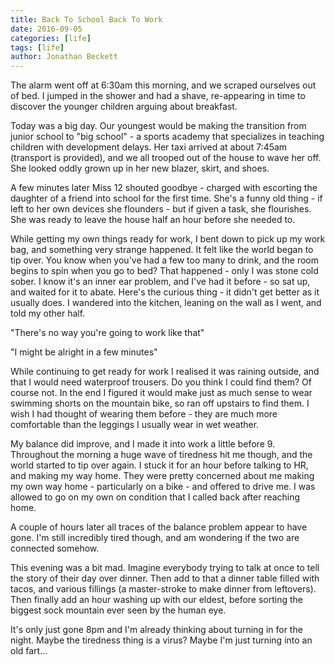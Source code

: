 ```yaml
---
title: Back To School Back To Work
date: 2016-09-05
categories: [life]
tags: [life]
author: Jonathan Beckett
---
```


The alarm went off at 6:30am this morning, and we scraped ourselves out of bed. I jumped in the shower and had a shave, re-appearing in time to discover the younger children arguing about breakfast.

Today was a big day. Our youngest would be making the transition from junior school to "big school" - a sports academy that specializes in teaching children with development delays. Her taxi arrived at about 7:45am (transport is provided), and we all trooped out of the house to wave her off. She looked oddly grown up in her new blazer, skirt, and shoes.

A few minutes later Miss 12 shouted goodbye - charged with escorting the daughter of a friend into school for the first time. She's a funny old thing - if left to her own devices she flounders - but if given a task, she flourishes. She was ready to leave the house half an hour before she needed to.

While getting my own things ready for work, I bent down to pick up my work bag, and something very strange happened. It felt like the world began to tip over. You know when you've had a few too many to drink, and the room begins to spin when you go to bed? That happened - only I was stone cold sober. I know it's an inner ear problem, and I've had it before - so sat up, and waited for it to abate. Here's the curious thing - it didn't get better as it usually does. I wandered into the kitchen, leaning on the wall as I went, and told my other half.

"There's no way you're going to work like that"

"I might be alright in a few minutes"

While continuing to get ready for work I realised it was raining outside, and that I would need waterproof trousers. Do you think I could find them? Of course not. In the end I figured it would make just as much sense to wear swimming shorts on the mountain bike, so ran off upstairs to find them. I wish I had thought of wearing them before - they are much more comfortable than the leggings I usually wear in wet weather.

My balance did improve, and I made it into work a little before 9. Throughout the morning a huge wave of tiredness hit me though, and the world started to tip over again. I stuck it for an hour before talking to HR, and making my way home. They were pretty concerned about me making my own way home - particularly on a bike - and offered to drive me. I was allowed to go on my own on condition that I called back after reaching home.

A couple of hours later all traces of the balance problem appear to have gone. I'm still incredibly tired though, and am wondering if the two are connected somehow.

This evening was a bit mad. Imagine everybody trying to talk at once to tell the story of their day over dinner. Then add to that a dinner table filled with tacos, and various fillings (a master-stroke to make dinner from leftovers). Then finally add an hour washing up with our eldest, before sorting the biggest sock mountain ever seen by the human eye.

It's only just gone 8pm and I'm already thinking about turning in for the night. Maybe the tiredness thing is a virus? Maybe I'm just turning into an old fart...